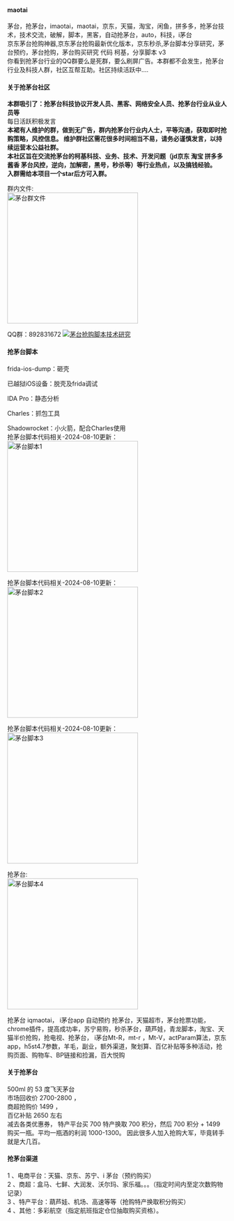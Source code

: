 #### maotai
茅台，抢茅台，imaotai，maotai，京东，天猫，淘宝，闲鱼，拼多多，抢茅台技术，技术交流，破解，脚本，黑客，自动抢茅台，auto，科技，i茅台       
京东茅台抢购神器,京东茅台抢购最新优化版本，京东秒杀,茅台脚本分享研究，茅台预约，茅台抢购，茅台购买研究 代码 柯基，分享脚本 v3     
你看到抢茅台行业的QQ群要么是死群，要么刷屏广告。本群都不会发生，抢茅台行业及科技人群，社区互帮互助。社区持续活跃中....  
#### 关于抢茅台社区  
<strong>本群吸引了：抢茅台科技协议开发人员、黑客、网络安全人员、抢茅台行业从业人员等</strong>   
每日活跃积极发言  
<strong>本裙有人维护的群，做到无广告，群内抢茅台行业内人士，平等沟通，获取即时抢购策略，风控信息。
维护群社区需花很多时间相当不易，请务必谨慎发言，以持续运营本公益社群。  
本社区旨在交流抢茅台的柯基科技、业务、技术、开发问题（jd京东 淘宝 拼多多 酱香 茅台风控，逆向，加解密，黑号，秒杀等）等行业热点，以及搞钱经验。  
入群需给本项目一个star后方可入群。    </strong>       
  
群内文件:  
<img src="http://www.daydayup365.top/github2/group_files.png" alt="茅台群文件" width="300" >  


QQ群：892831672 <a target="_blank" href="https://qm.qq.com/cgi-bin/qm/qr?k=xUNG6YQRUZyaHyXV4DKCQxGemeAR25OX&jump_from=webapi&authKey=wLTihRjPFHPth9fRtIZJTmkR7IDYI32Dk7t0y6Oy7GjDfIQo6cFeRIHOkD6cg1dC"><img border="0" src="https://pub.idqqimg.com/wpa/images/group.png" alt="茅台抢购脚本技术研究" title="茅台抢购脚本技术研究"></a>   

#### 抢茅台脚本 
frida-ios-dump：砸壳

已越狱iOS设备：脱壳及frida调试

IDA Pro：静态分析

Charles：抓包工具

Shadowrocket：小火箭，配合Charles使用   
抢茅台脚本代码相关-2024-08-10更新：    
<img src="http://www.daydayup365.top/github2/maotai1.png" alt="茅台脚本1" width="300" >  

抢茅台脚本代码相关-2024-08-10更新：    
<img src="http://www.daydayup365.top/github2/maotai2.png" alt="茅台脚本2" width="300" >  

抢茅台脚本代码相关-2024-08-10更新：    
<img src="http://www.daydayup365.top/github2/maotai3.png" alt="茅台脚本3" width="300" >  
  
抢茅台:  
<img src="http://www.daydayup365.top/github2/maotai4.png" alt="茅台脚本4" width="300" >  

抢茅台 iqmaotai， i茅台app 自动预约 抢茅台，天猫超市，茅台抢票功能，chrome插件，提高成功率，苏宁易购，秒杀茅台，葫芦娃，青龙脚本，淘宝、天猫半价抢购，抢电视、抢茅台， i茅台Mt-R，mt-r ，Mt-V，actParam算法，京东app，h5st4.7参数，羊毛，副业，额外渠道，聚划算、百亿补贴等多种活动，抢购页面、购物车、BP链接和捡漏，百大悦购  
#### 关于抢茅台  
500ml 的 53 度飞天茅台  
市场回收价 2700-2800 ，  
商超抢购价 1499 ，  
百亿补贴 2650 左右  
减去各类优惠券， 特产平台买 700 特产换取 700 积分，然后 700 积分 + 1499 购买一瓶。平均一瓶酒的利润 1000-1300。 因此很多人加入抢购大军，毕竟转手就是大几百。  
#### 抢茅台渠道   
1 、电商平台：天猫、京东、苏宁、i 茅台（预约购买）  
2 、商超：盒马、七鲜、大润发、沃尔玛、家乐福。。。（指定时间内至定次数购物记录）   
3 、特产平台：葫芦娃、机场、高速等等（抢购特产换取积分购买）   
4 、其他：多彩航空（指定航班指定仓位抽取购买资格）。



